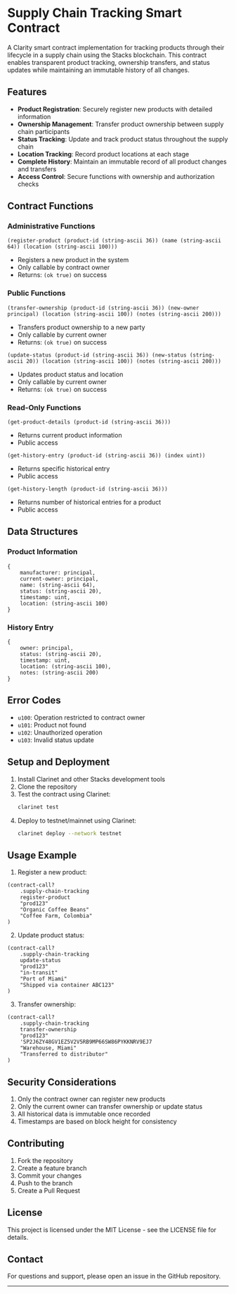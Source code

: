 # Supply Chain Tracking Smart Contract

A Clarity smart contract implementation for tracking products through their lifecycle in a supply chain using the Stacks blockchain. This contract enables transparent product tracking, ownership transfers, and status updates while maintaining an immutable history of all changes.

## Features

- **Product Registration**: Securely register new products with detailed information
- **Ownership Management**: Transfer product ownership between supply chain participants
- **Status Tracking**: Update and track product status throughout the supply chain
- **Location Tracking**: Record product locations at each stage
- **Complete History**: Maintain an immutable record of all product changes and transfers
- **Access Control**: Secure functions with ownership and authorization checks

## Contract Functions

### Administrative Functions

```clarity
(register-product (product-id (string-ascii 36)) (name (string-ascii 64)) (location (string-ascii 100)))
```
- Registers a new product in the system
- Only callable by contract owner
- Returns: `(ok true)` on success

### Public Functions

```clarity
(transfer-ownership (product-id (string-ascii 36)) (new-owner principal) (location (string-ascii 100)) (notes (string-ascii 200)))
```
- Transfers product ownership to a new party
- Only callable by current owner
- Returns: `(ok true)` on success

```clarity
(update-status (product-id (string-ascii 36)) (new-status (string-ascii 20)) (location (string-ascii 100)) (notes (string-ascii 200)))
```
- Updates product status and location
- Only callable by current owner
- Returns: `(ok true)` on success

### Read-Only Functions

```clarity
(get-product-details (product-id (string-ascii 36)))
```
- Returns current product information
- Public access

```clarity
(get-history-entry (product-id (string-ascii 36)) (index uint))
```
- Returns specific historical entry
- Public access

```clarity
(get-history-length (product-id (string-ascii 36)))
```
- Returns number of historical entries for a product
- Public access

## Data Structures

### Product Information
```clarity
{
    manufacturer: principal,
    current-owner: principal,
    name: (string-ascii 64),
    status: (string-ascii 20),
    timestamp: uint,
    location: (string-ascii 100)
}
```

### History Entry
```clarity
{
    owner: principal,
    status: (string-ascii 20),
    timestamp: uint,
    location: (string-ascii 100),
    notes: (string-ascii 200)
}
```

## Error Codes

- `u100`: Operation restricted to contract owner
- `u101`: Product not found
- `u102`: Unauthorized operation
- `u103`: Invalid status update

## Setup and Deployment

1. Install Clarinet and other Stacks development tools
2. Clone the repository
3. Test the contract using Clarinet:
   ```bash
   clarinet test
   ```
4. Deploy to testnet/mainnet using Clarinet:
   ```bash
   clarinet deploy --network testnet
   ```

## Usage Example

1. Register a new product:
```clarity
(contract-call? 
    .supply-chain-tracking 
    register-product 
    "prod123" 
    "Organic Coffee Beans" 
    "Coffee Farm, Colombia"
)
```

2. Update product status:
```clarity
(contract-call? 
    .supply-chain-tracking 
    update-status 
    "prod123" 
    "in-transit" 
    "Port of Miami" 
    "Shipped via container ABC123"
)
```

3. Transfer ownership:
```clarity
(contract-call? 
    .supply-chain-tracking 
    transfer-ownership 
    "prod123" 
    'SP2J6ZY48GV1EZ5V2V5RB9MP66SW86PYKKNRV9EJ7 
    "Warehouse, Miami" 
    "Transferred to distributor"
)
```

## Security Considerations

1. Only the contract owner can register new products
2. Only the current owner can transfer ownership or update status
3. All historical data is immutable once recorded
4. Timestamps are based on block height for consistency

## Contributing

1. Fork the repository
2. Create a feature branch
3. Commit your changes
4. Push to the branch
5. Create a Pull Request

## License

This project is licensed under the MIT License - see the LICENSE file for details.

## Contact

For questions and support, please open an issue in the GitHub repository.

---